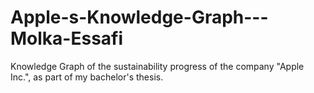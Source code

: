 # Apple-s-Knowledge-Graph---Molka-Essafi
Knowledge Graph of the sustainability progress of the company "Apple Inc.", as part of my bachelor's thesis.



